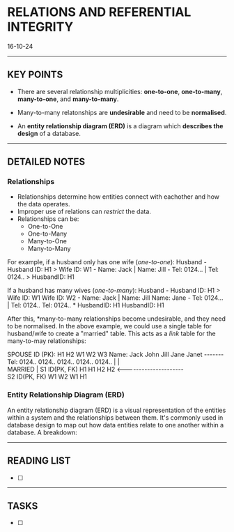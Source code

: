 # RELATIONS AND REFERENTIAL INTEGRITY
16-10-24


---
## KEY POINTS

- There are several relationship multiplicities: **one-to-one**, **one-to-many**, **many-to-one**, and **many-to-many**. 

- Many-to-many relatonships are **undesirable** and need to be **normalised**.

- An **entity relationship diagram (ERD)** is a diagram which **describes the design** of a database.


---
## DETAILED NOTES
### Relationships
- Relationships determine how entities connect with eachother and how the data operates.
- Improper use of relations can *restrict* the data.
- Relationships can be:
    - One-to-One
    - One-to-Many
    - Many-to-One
    - Many-to-Many

For example, if a husband only has one wife (*one-to-one*):
    Husband
    - Husband ID: H1 >   Wife ID: W1
    - Name: Jack      |  Name: Jill
    - Tel: 0124...    |  Tel: 0124..
                       > HusbandID: H1

If a husband has many wives (*one-to-many*):
    Husband
    - Husband ID: H1 >   Wife ID: W1    Wife ID: W2
    - Name: Jack      |  Name: Jill     Name: Jane
    - Tel: 0124...    |  Tel: 0124..    Tel: 0124..
                       * HusbandID: H1  HusbandID: H1

After this, *many-to-many relationships become undesirable, and they need to be normalised. In the above example, we could use a single table for husband/wife to create a "married" table. This acts as a *link* table for the many-to-may relationships:

SPOUSE
ID (PK):  H1      H2      W1      W2      W3
Name:     Jack    John    Jill    Jane    Janet -------
Tel:      0124..  0124..  0124..  0124..  0124..      |
                                                      |  
MARRIED                                               |
S1 ID(PK, FK)   H1  H1  H2  H2  <---------------------                        
S2 ID(PK, FK)   W1  W2  W1  H1


### Entity Relationship Diagram (ERD)
An entity relationship diagram (ERD) is a visual representation of the entities within a system and the relationships between them. It's commonly used in database design to map out how data entities relate to one another within a database. A breakdown:

 

---
## READING LIST
- [ ]


---
## TASKS
- [ ]
